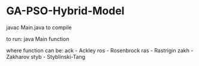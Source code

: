 # GA-PSO-Hybrid-Model

javac Main.java to compile

to run:
java Main function

where function can be:
ack - Ackley
ros - Rosenbrock
ras - Rastrigin
zakh - Zakharov
styb - Styblinski-Tang